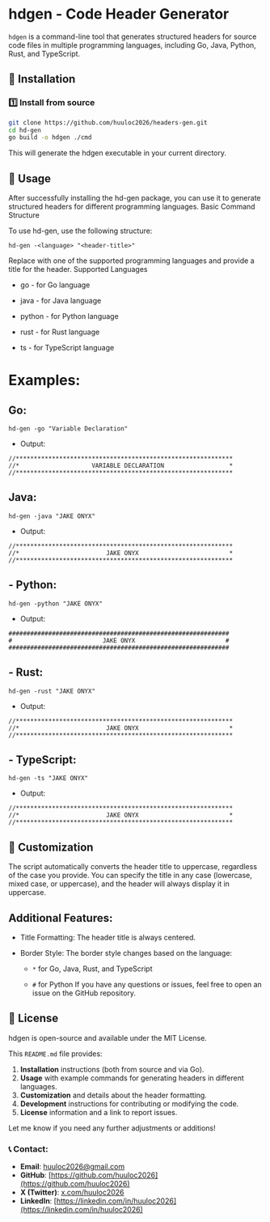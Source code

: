 # hdgen - Code Header Generator

`hdgen` is a command-line tool that generates structured headers for source code files in multiple programming languages, including Go, Java, Python, Rust, and TypeScript.

## 🚀 Installation

### 1️⃣ Install from source

```sh
git clone https://github.com/huuloc2026/headers-gen.git
cd hd-gen
go build -o hdgen ./cmd
```
This will generate the hdgen executable in your current directory.

## 🔧 Usage

After successfully installing the hd-gen package, you can use it to generate structured headers for different programming languages.
Basic Command Structure

To use hd-gen, use the following structure:
```
hd-gen -<language> "<header-title>"
```
Replace <language> with one of the supported programming languages and provide a title for the header.
Supported Languages

- go - for Go language

- java - for Java language

- python - for Python language

- rust - for Rust language

- ts - for TypeScript language


# Examples:

## Go:

```
hd-gen -go "Variable Declaration"
```
- Output:
```
//************************************************************
//*                    VARIABLE DECLARATION                  *
//************************************************************
```

## Java:
```
hd-gen -java "JAKE ONYX"
```
- Output:
```
//************************************************************
//*                        JAKE ONYX                         *
//************************************************************
```
## - Python:

```
hd-gen -python "JAKE ONYX"
```
- Output:
```
#############################################################
#                         JAKE ONYX                         #
#############################################################
```

## -  Rust:
```
hd-gen -rust "JAKE ONYX"
```
- Output:
```
//************************************************************
//*                        JAKE ONYX                         *
//************************************************************
```
## - TypeScript:
```
hd-gen -ts "JAKE ONYX"
```
- Output:
```
//************************************************************
//*                        JAKE ONYX                         *
//************************************************************
```

## 🎨 Customization

The script automatically converts the header title to uppercase, regardless of the case you provide. You can specify the title in any case (lowercase, mixed case, or uppercase), and the header will always display it in uppercase.
## Additional Features:

- Title Formatting: The header title is always centered.

- Border Style: The border style changes based on the language:

    - ```*``` for Go, Java, Rust, and TypeScript

    - ```#``` for Python
If you have any questions or issues, feel free to open an issue on the GitHub repository.
## 🤝 License

hdgen is open-source and available under the MIT License. 

This `README.md` file provides:

1. **Installation** instructions (both from source and via Go).
2. **Usage** with example commands for generating headers in different languages.
3. **Customization** and details about the header formatting.
4. **Development** instructions for contributing or modifying the code.
5. **License** information and a link to report issues.

Let me know if you need any further adjustments or additions!


### 📞 Contact:
- **Email**: [huuloc2026@gmail.com](mailto:huuloc2026@gmail.com)
- **GitHub**: [https://github.com/huuloc2026](https://github.com/huuloc2026)
- **X (Twitter)**: [x.com/huuloc2026](https://x.com/huuloc2026)
- **LinkedIn**: [https://linkedin.com/in/huuloc2026](https://linkedin.com/in/huuloc2026)

